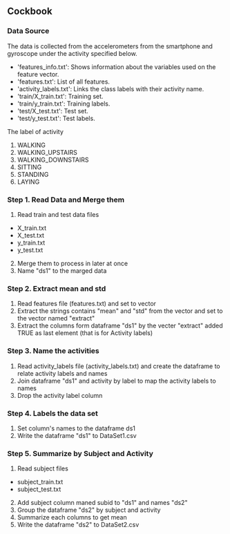 ## Cockbook

### Data Source

The data is collected from the accelerometers from the smartphone and gyroscope under the activity specified below.

- 'features_info.txt': Shows information about the variables used on the feature vector.
- 'features.txt': List of all features.
- 'activity_labels.txt': Links the class labels with their activity name.
- 'train/X_train.txt': Training set.
- 'train/y_train.txt': Training labels.
- 'test/X_test.txt': Test set.
- 'test/y_test.txt': Test labels.

The label of activity
1. WALKING
2. WALKING_UPSTAIRS
3. WALKING_DOWNSTAIRS
4. SITTING
5. STANDING
6. LAYING

### Step 1. Read Data and Merge them
1. Read train and test data files
- X_train.txt
- X_test.txt
- y_train.txt
- y_test.txt
2. Merge them to process in later at once
3. Name "ds1" to the marged data

### Step 2. Extract mean and std
1. Read features file (features.txt) and set to vector
2. Extract the strings contains "mean" and "std" from the vector and set to the vector named "extract"
3. Extract the columns form dataframe "ds1" by the vecter "extract" added TRUE as last element (that is for Activity labels)

### Step 3. Name the activities
1. Read activity_labels file (activity_labels.txt) and create the dataframe to relate activity labels and names
2. Join dataframe "ds1" and activity by label to map the activity labels to names
3. Drop the activity label column

### Step 4.  Labels the data set
1. Set column's names to the dataframe ds1
2. Write the dataframe "ds1" to DataSet1.csv

### Step 5.  Summarize by Subject and Activity
1. Read subject files
- subject_train.txt
- subject_test.txt
2. Add subject column maned subid to "ds1"  and names "ds2"
2. Group the dataframe "ds2" by subject and activity
3. Summarize each columns to get mean
4. Write the dataframe "ds2" to DataSet2.csv
